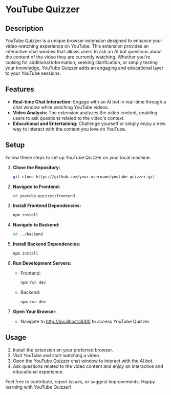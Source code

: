 # YouTube Quizzer

## Description

YouTube Quizzer is a unique browser extension designed to enhance your video-watching experience on YouTube. This extension provides an interactive chat window that allows users to ask an AI bot questions about the content of the video they are currently watching. Whether you're looking for additional information, seeking clarification, or simply testing your knowledge, YouTube Quizzer adds an engaging and educational layer to your YouTube sessions.

## Features

- **Real-time Chat Interaction:** Engage with an AI bot in real-time through a chat window while watching YouTube videos.
- **Video Analysis:** The extension analyzes the video content, enabling users to ask questions related to the video's context.
- **Educational and Entertaining:** Challenge yourself or simply enjoy a new way to interact with the content you love on YouTube.

## Setup

Follow these steps to set up YouTube Quizzer on your local machine:

1. **Clone the Repository:**
   ```bash
   git clone https://github.com/your-username/youtube-quizzer.git
   ```

2. **Navigate to Frontend:**
   ```bash
   cd youtube-quizzer/frontend
   ```

3. **Install Frontend Dependencies:**
   ```bash
   npm install
   ```

4. **Navigate to Backend:**
   ```bash
   cd ../backend
   ```

5. **Install Backend Dependencies:**
   ```bash
   npm install
   ```

6. **Run Development Servers:**
   - Frontend:
     ```bash
     npm run dev
     ```
   - Backend:
     ```bash
     npm run dev
     ```

7. **Open Your Browser:**
   - Navigate to [http://localhost:3000](http://localhost:3000) to access YouTube Quizzer.

## Usage

1. Install the extension on your preferred browser.
2. Visit YouTube and start watching a video.
3. Open the YouTube Quizzer chat window to interact with the AI bot.
4. Ask questions related to the video content and enjoy an interactive and educational experience.

Feel free to contribute, report issues, or suggest improvements. Happy learning with YouTube Quizzer!